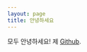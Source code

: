 ```yaml
---
layout: page
title: 안녕하세요
---
```



모두 안녕하세요!
제 [Github](https://github.com/vszhub/not-pure-poole).
